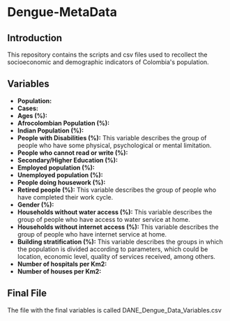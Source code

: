 # Dengue-MetaData

## Introduction
This repository contains the scripts and csv files used to recollect the socioeconomic and demographic indicators of Colombia's population.

## Variables
- **Population:**
- **Cases:**
- **Ages (%):**
- **Afrocolombian Population (%):**
- **Indian Population (%):**
- **People with Disabilities (%):** This variable describes the group of people who have some physical, psychological or mental limitation.
- **People who cannot read or write (%):**
- **Secondary/Higher Education (%):**
- **Employed population (%):**
- **Unemployed population (%):**
- **People doing housework (%):**
- **Retired people (%):** This variable describes the group of people who have completed their work cycle.
- **Gender (%):**
- **Households without water access (%):** This variable describes the group of people who have access to water service at home.
- **Households without internet access (%):**	This variable describes the group of people who have internet service at home.
- **Building stratification (%):** This variable describes the groups in which the population is divided according to parameters, which could be location, economic level, quality of services received, among others.
- **Number of hospitals per Km2:**
- **Number of houses per Km2:**

## Final File
The file with the final variables is called DANE_Dengue_Data_Variables.csv
